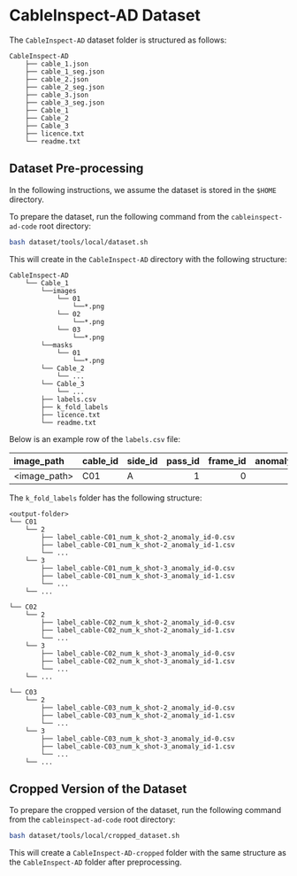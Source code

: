 <!---
Copyright (C) 2024 Mila - Institut québécois d'intelligence artificielle
SPDX-License-Identifier: CC-BY-4.0
-->

# CableInspect-AD Dataset

The `CableInspect-AD` dataset folder is structured as follows:

```text
CableInspect-AD
    ├── cable_1.json
    ├── cable_1_seg.json
    ├── cable_2.json
    ├── cable_2_seg.json
    ├── cable_3.json
    ├── cable_3_seg.json
    ├── Cable_1
    ├── Cable_2
    ├── Cable_3
    ├── licence.txt
    └── readme.txt
```

## Dataset Pre-processing

In the following instructions, we assume the dataset is stored in the `$HOME` directory.

To prepare the dataset, run the following command from the `cableinspect-ad-code` root directory:

```bash
bash dataset/tools/local/dataset.sh
```

This will create in the `CableInspect-AD` directory with the following structure:

```text
CableInspect-AD
    └── Cable_1
        └──images
            └── 01
                └──*.png
            └── 02
                └──*.png
            └── 03
                └──*.png
        └──masks
            └── 01
                └──*.png
        └── Cable_2
            └── ...
        └── Cable_3
            └── ...
        ├── labels.csv
        ├── k_fold_labels
        ├── licence.txt
        └── readme.txt
```

Below is an example row of the `labels.csv` file:

| image_path   | cable_id | side_id | pass_id | frame_id | anomaly_type_id | anomaly_type |  anomaly_grade | anomaly_id | label_index | mask_path   |
| :----------- | :------- | :------ | ------: | -------: | --------------: | :----------- | -------------: | ---------: | :---------- |:----------- | 
| <image_path> | C01      | A       |       1 |        0 |               7 | Deposit      | light          | 003_01     |           1 | <mask_path> |


The `k_fold_labels` folder has the following structure:

```text
<output-folder>
└── C01
    └── 2
        ├── label_cable-C01_num_k_shot-2_anomaly_id-0.csv
        ├── label_cable-C01_num_k_shot-2_anomaly_id-1.csv
        └── ...
    └── 3
        ├── label_cable-C01_num_k_shot-3_anomaly_id-0.csv
        ├── label_cable-C01_num_k_shot-3_anomaly_id-1.csv
        └── ...
    └── ...

└── C02
    └── 2
        ├── label_cable-C02_num_k_shot-2_anomaly_id-0.csv
        ├── label_cable-C02_num_k_shot-2_anomaly_id-1.csv
        └── ...
    └── 3
        ├── label_cable-C02_num_k_shot-3_anomaly_id-0.csv
        ├── label_cable-C02_num_k_shot-3_anomaly_id-1.csv
        └── ...
    └── ...

└── C03
    └── 2
        ├── label_cable-C03_num_k_shot-2_anomaly_id-0.csv
        ├── label_cable-C03_num_k_shot-2_anomaly_id-1.csv
        └── ...
    └── 3
        ├── label_cable-C03_num_k_shot-3_anomaly_id-0.csv
        ├── label_cable-C03_num_k_shot-3_anomaly_id-1.csv
        └── ...
    └── ...
```

## Cropped Version of the Dataset

To prepare the cropped version of the dataset, run the following command from the `cableinspect-ad-code` root directory:

```bash
bash dataset/tools/local/cropped_dataset.sh
```

This will create a `CableInspect-AD-cropped` folder with the same structure as the `CableInspect-AD` folder after preprocessing.
